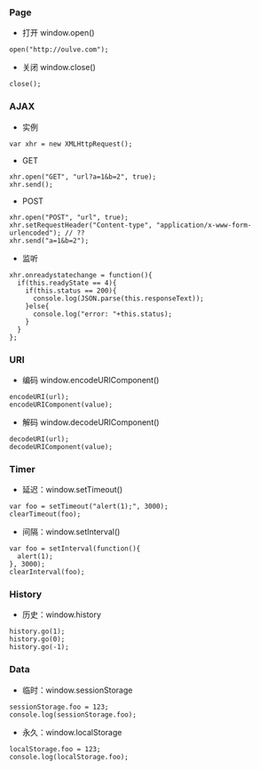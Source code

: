 ### Page
* 打开 window.open()
```
open("http://oulve.com");
```

* 关闭 window.close()
```
close();
```

### AJAX
* 实例
```
var xhr = new XMLHttpRequest();
```

* GET
```
xhr.open("GET", "url?a=1&b=2", true);
xhr.send();
```

* POST
```
xhr.open("POST", "url", true);
xhr.setRequestHeader("Content-type", "application/x-www-form-urlencoded"); // ??
xhr.send("a=1&b=2");
```

* 监听
```
xhr.onreadystatechange = function(){
  if(this.readyState == 4){
    if(this.status == 200){
      console.log(JSON.parse(this.responseText));
    }else{
      console.log("error: "+this.status);
    }
  }
};
```

### URI
* 编码 window.encodeURIComponent()
```
encodeURI(url);
encodeURIComponent(value);
```

* 解码 window.decodeURIComponent()
```
decodeURI(url);
decodeURIComponent(value);
```

### Timer
* 延迟：window.setTimeout()
```
var foo = setTimeout("alert(1);", 3000);
clearTimeout(foo);
```

* 间隔：window.setInterval()
```
var foo = setInterval(function(){
  alert(1);
}, 3000);
clearInterval(foo);
```

### History
* 历史：window.history
```
history.go(1);
history.go(0);
history.go(-1);
```

### Data
* 临时：window.sessionStorage
```
sessionStorage.foo = 123;
console.log(sessionStorage.foo);
```

* 永久：window.localStorage
```
localStorage.foo = 123;
console.log(localStorage.foo);
```
